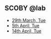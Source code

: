 ##  SCOBY @lab<br>

- [29th March, Tue](0329/index.md)
- [5th April, Tue](0405/index.md)
- [14th April, Tue](0414/index.md)